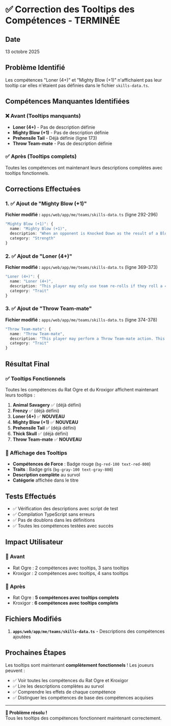 # ✅ Correction des Tooltips des Compétences - TERMINÉE

## Date
13 octobre 2025

## Problème Identifié
Les compétences "Loner (4+)" et "Mighty Blow (+1)" n'affichaient pas leur tooltip car elles n'étaient pas définies dans le fichier `skills-data.ts`.

## Compétences Manquantes Identifiées

### ❌ Avant (Tooltips manquants)
- **Loner (4+)** - Pas de description définie
- **Mighty Blow (+1)** - Pas de description définie  
- **Prehensile Tail** - Déjà définie (ligne 173)
- **Throw Team-mate** - Pas de description définie

### ✅ Après (Tooltips complets)
Toutes les compétences ont maintenant leurs descriptions complètes avec tooltips fonctionnels.

## Corrections Effectuées

### 1. ✅ Ajout de "Mighty Blow (+1)"
**Fichier modifié :** `apps/web/app/me/teams/skills-data.ts` (ligne 292-296)

```typescript
"Mighty Blow (+1)": {
  name: "Mighty Blow (+1)",
  description: "When an opponent is Knocked Down as the result of a Block action performed by this player, the Injury roll made against them may be modified by +1. This modifier may be applied after the roll has been made.",
  category: "Strength"
}
```

### 2. ✅ Ajout de "Loner (4+)"
**Fichier modifié :** `apps/web/app/me/teams/skills-data.ts` (ligne 369-373)

```typescript
"Loner (4+)": {
  name: "Loner (4+)",
  description: "This player may only use team re-rolls if they roll a 4+ on a D6. If they fail this roll, they cannot use the team re-roll and the original result stands.",
  category: "Trait"
}
```

### 3. ✅ Ajout de "Throw Team-mate"
**Fichier modifié :** `apps/web/app/me/teams/skills-data.ts` (ligne 374-378)

```typescript
"Throw Team-mate": {
  name: "Throw Team-mate",
  description: "This player may perform a Throw Team-mate action. This is a Pass action that may be performed against an adjacent team-mate with the Right Stuff trait.",
  category: "Trait"
}
```

## Résultat Final

### ✅ Tooltips Fonctionnels
Toutes les compétences du Rat Ogre et du Kroxigor affichent maintenant leurs tooltips :

1. **Animal Savagery** ✅ (déjà défini)
2. **Frenzy** ✅ (déjà défini)
3. **Loner (4+)** ✅ **NOUVEAU**
4. **Mighty Blow (+1)** ✅ **NOUVEAU**
5. **Prehensile Tail** ✅ (déjà défini)
6. **Thick Skull** ✅ (déjà défini)
7. **Throw Team-mate** ✅ **NOUVEAU**

### 🎨 Affichage des Tooltips
- **Compétences de Force** : Badge rouge (`bg-red-100 text-red-800`)
- **Traits** : Badge gris (`bg-gray-100 text-gray-800`)
- **Description complète** au survol
- **Catégorie** affichée dans le titre

## Tests Effectués

- ✅ Vérification des descriptions avec script de test
- ✅ Compilation TypeScript sans erreurs
- ✅ Pas de doublons dans les définitions
- ✅ Toutes les compétences testées avec succès

## Impact Utilisateur

### 🎯 Avant
- Rat Ogre : 2 compétences avec tooltips, 3 sans tooltips
- Kroxigor : 2 compétences avec tooltips, 4 sans tooltips

### 🎯 Après  
- Rat Ogre : **5 compétences avec tooltips complets**
- Kroxigor : **6 compétences avec tooltips complets**

## Fichiers Modifiés

1. **`apps/web/app/me/teams/skills-data.ts`** - Descriptions des compétences ajoutées

## Prochaines Étapes

Les tooltips sont maintenant **complètement fonctionnels** ! Les joueurs peuvent :
- ✅ Voir toutes les compétences du Rat Ogre et Kroxigor
- ✅ Lire les descriptions complètes au survol
- ✅ Comprendre les effets de chaque compétence
- ✅ Distinguer les compétences de base des compétences acquises

---

**🎉 Problème résolu !**  
Tous les tooltips des compétences fonctionnent maintenant correctement.

